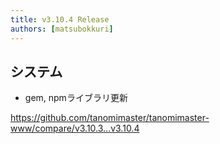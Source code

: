 ```yaml
---
title: v3.10.4 Release
authors: [matsubokkuri]
---
```


## システム

- gem, npmライブラリ更新

https://github.com/tanomimaster/tanomimaster-www/compare/v3.10.3...v3.10.4

